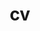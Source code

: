 ---
layout: redirected
permalink: /cv/
title: cv
nav: true
nav_order: 4
redirect_to: /assets/pdf/Torshizi_Kasra_Full_CV.pdf
---